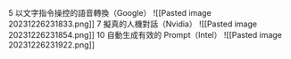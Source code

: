 5 以文字指令操控的語音轉換（Google）
![[Pasted image 20231226231833.png]]
7 擬真的人機對話（Nvidia）
![[Pasted image 20231226231854.png]]
10 自動生成有效的 Prompt（Intel）
![[Pasted image 20231226231922.png]]